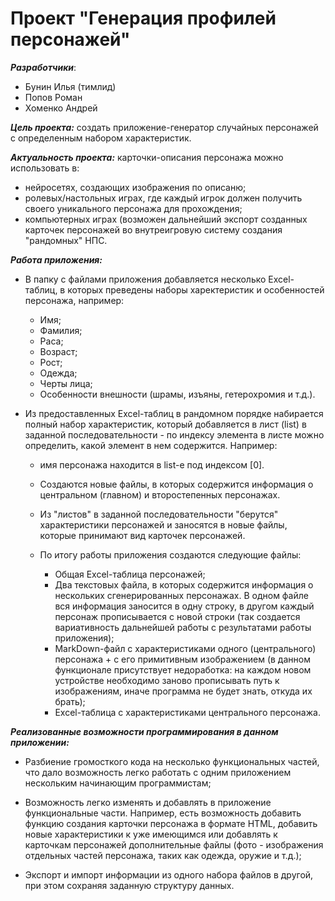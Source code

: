 # Проект "Генерация профилей персонажей"

**_Разработчики_**:
+ Бунин Илья (тимлид)
+ Попов Роман
+ Хоменко Андрей


**_Цель проекта:_** создать приложение-генератор случайных персонажей
с определенным набором характеристик.

**_Актуальность проекта:_** карточки-описания персонажа можно использовать в:
- нейросетях, создающих изображения по описаню;
- ролевых/настольных играх, где каждый игрок должен получить своего уникального персонажа для прохождения;
- компьютерных играх (возможен дальнейший экспорт созданных карточек персонажей во внутреигровую систему создания "рандомных" НПС.


**_Работа приложения:_**
- В папку с файлами приложения добавляется несколько Excel-таблиц, в которых преведены наборы харектеристик и особенностей персонажа, например:
	- Имя;
	- Фамилия;
	- Раса;
	- Возраст;
	- Рост;
	- Одежда;
	- Черты лица;
	- Особенности внешности (шрамы, изъяны, гетерохромия и т.д.).

- Из предоставленных Excel-таблиц в рандомном порядке набирается полный набор характеристик, который добавляется в лист (list) в заданной последовательности - по индексу элемента в листе можно определить, какой элемент в нем содержится. Например:
	- имя персонажа находится в list-е под индексом [0].

	- Создаются новые файлы, в которых содержится информация о центральном (главном) и второстепенных персонажах.

	- Из "листов" в заданной последовательности "берутся" характеристики
	персонажей и заносятся в новые файлы, которые принимают вид карточек персонажей.

	- По итогу работы приложения создаются следующие файлы:
		- Общая Excel-таблица персонажей;
		- Два текстовых файла, в которых содержится информация о нескольких сгенерированных персонажах. В одном файле вся информация заносится в одну строку, в другом каждый персонаж прописывается с новой строки (так создается вариативность дальнейшей работы с результатами работы приложения);
		- MarkDown-файл с характеристиками одного (центрального) персонажа + с его примитивным изображением (в данном функционале присутствует недоработка: на каждом новом устройстве необходимо заново прописывать путь к изображениям, иначе программа не будет знать, откуда их брать);
		- Excel-таблица с характеристиками центрального персонажа.

**_Реализованные возможности программирования в данном приложении:_**

+ Разбиение громосткого кода на несколько функциональных частей,
	что дало возможность легко работать с одним приложением нескольким 
	начинающим программистам;

+ Возможность легко изменять и добавлять в приложение функциональные части.
	Например, есть возможность добавить функцию создания карточки персонажа в формате 
	HTML, добавить новые характеристики к уже имеющимся или добавлять к карточкам
	персонажей дополнительные файлы (фото - изображения отдельных частей персонажа, таких как одежда, оружие и т.д.);

+ Экспорт и импорт информации из одного набора файлов в другой, при этом
	сохраняя заданную структуру данных.